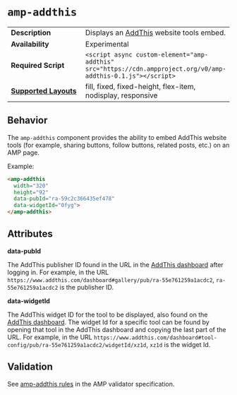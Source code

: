 <!---
Copyright 2015 The AMP HTML Authors. All Rights Reserved.

Licensed under the Apache License, Version 2.0 (the "License");
you may not use this file except in compliance with the License.
You may obtain a copy of the License at

      http://www.apache.org/licenses/LICENSE-2.0

Unless required by applicable law or agreed to in writing, software
distributed under the License is distributed on an "AS-IS" BASIS,
WITHOUT WARRANTIES OR CONDITIONS OF ANY KIND, either express or implied.
See the License for the specific language governing permissions and
limitations under the License.
-->

# <a name="amp-addthis"></a> `amp-addthis`

<table>
  <tr>
    <td width="40%"><strong>Description</strong></td>
    <td>Displays an <a href="https://www.addthis.com">AddThis</a> website tools embed.</td>
  </tr>
  <tr>
    <td width="40%"><strong>Availability</strong></td>
    <td>Experimental</td>
  </tr>
  <tr>
    <td width="40%"><strong>Required Script</strong></td>
    <td><code>&lt;script async custom-element="amp-addthis" src="https://cdn.ampproject.org/v0/amp-addthis-0.1.js">&lt;/script></code></td>
  </tr>
  <tr>
    <td class="col-fourty"><strong><a href="https://www.ampproject.org/docs/guides/responsive/control_layout.html">Supported Layouts</a></strong></td>
    <td>fill, fixed, fixed-height, flex-item, nodisplay, responsive</td>
  </tr>
</table>

## Behavior

The `amp-addthis` component provides the ability to embed AddThis website tools (for example, 
sharing buttons, follow buttons, related posts, etc.) on an AMP page.

Example:
```html
<amp-addthis
  width="320"
  height="92"
  data-pubId="ra-59c2c366435ef478"
  data-widgetId="0fyg">
</amp-addthis>
```

## Attributes

**data-pubId**

The AddThis publisher ID found in the URL in the [AddThis dashboard](https://addthis.com/dashboard)
after logging in. For example, in the URL `https://www.addthis.com/dashboard#gallery/pub/ra-55e761259a1acdc2`,
`ra-55e761259a1acdc2` is the publisher ID.

**data-widgetId**

The AddThis widget ID for the tool to be displayed, also found on the [AddThis dashboard](https://addthis.com/dashboard).
The widget Id for a specific tool can be found by opening that tool in the AddThis dashboard and
copying the last part of the URL. For example, in the URL `https://www.addthis.com/dashboard#tool-config/pub/ra-55e761259a1acdc2/widgetId/xz1d`,
`xz1d` is the widget Id.

## Validation

See [amp-addthis rules](https://github.com/ampproject/amphtml/blob/master/extensions/amp-addthis/0.1/validator-amp-addthis.protoascii) 
in the AMP validator specification.
